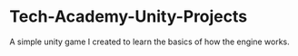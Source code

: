 # Tech-Academy-Unity-Projects
 
A simple unity game I created to learn the basics of how the engine works.
